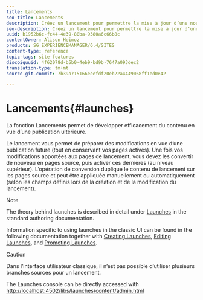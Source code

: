 ```yaml
---
title: Lancements
seo-title: Lancements
description: Créez un lancement pour permettre la mise à jour d’une nouvelle version des pages web existantes en vue d’une activation future. Lors de la création d’un lancement, vous devez spécifier un titre et la page source.
seo-description: Créez un lancement pour permettre la mise à jour d’une nouvelle version des pages web existantes en vue d’une activation future. Lors de la création d’un lancement, vous devez spécifier un titre et la page source.
uuid: b1952b6c-fc44-4e39-80ba-9380a6c66b8c
contentOwner: Alison Heimoz
products: SG_EXPERIENCEMANAGER/6.4/SITES
content-type: reference
topic-tags: site-features
discoiquuid: 4f62078d-b5b0-4eb9-bd9b-7647a093dec2
translation-type: tm+mt
source-git-commit: 7b39a715166eeefdf20eb22a4449068ff1ed0e42

---
```



# Lancements{#launches}

La fonction Lancements permet de développer efficacement du contenu en vue d’une publication ultérieure.

Le lancement vous permet de préparer des modifications en vue d’une publication future (tout en conservant vos pages actives). Une fois vos modifications apportées aux pages de lancement, vous devez les convertir de nouveau en pages source, puis activer ces dernières (au niveau supérieur). L’opération de conversion duplique le contenu de lancement sur les pages source et peut être appliquée manuellement ou automatiquement (selon les champs définis lors de la création et de la modification du lancement).

>[!NOTE]
>
>The theory behind launches is described in detail under [Launches](/help/sites-authoring/launches.md) in the standard authoring documentation.
>
>Information specific to using launches in the classic UI can be found in the following documentation together with [Creating Launches](/help/sites-classic-ui-authoring/classic-launches-creating.md), [Editing Launches](/help/sites-classic-ui-authoring/classic-launches-editing.md), and [Promoting Launches](/help/sites-classic-ui-authoring/classic-launches-promoting.md).

>[!CAUTION]
>
>Dans l’interface utilisateur classique, il n’est pas possible d’utiliser plusieurs branches sources pour un lancement.

The Launches console can be directly accessed with [http://localhost:4502/libs/launches/content/admin.html](http://localhost:4502/libs/launches/content/admin.html)
